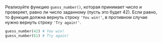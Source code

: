 
Реализуйте функцию `guess_number()`, которая принимает число и проверяет, равно ли число заданному (пусть это будет 42). Если равно, то функция должна вернуть строку `'You win!'`, в противном случае нужно вернуть строку `'Try again!'`.

```python
guess_number(42) # You win!
guess_number(61) # Try again!
```

